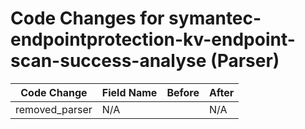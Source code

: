 # Code Changes for symantec-endpointprotection-kv-endpoint-scan-success-analyse (Parser)

| Code Change | Field Name | Before | After |
|-------------|------------|--------|-------|
| removed_parser | N/A |  | N/A |